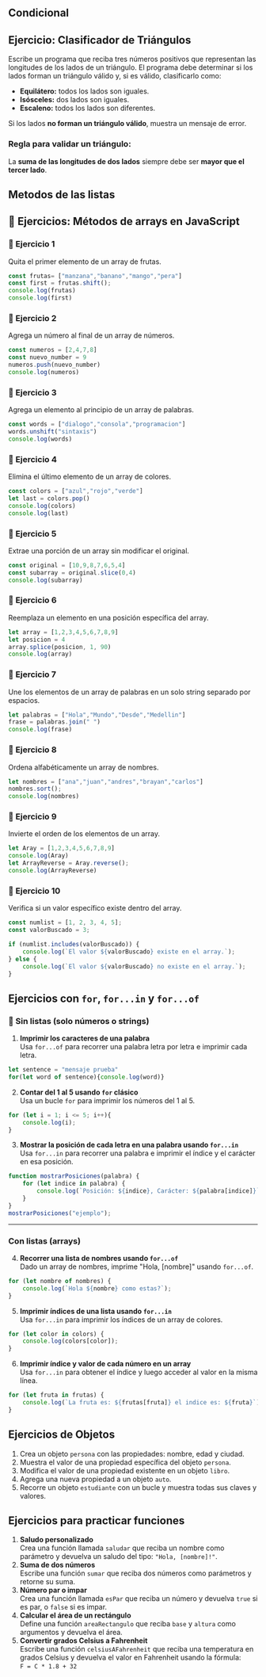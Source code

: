 ## Condicional
##  Ejercicio: Clasificador de Triángulos

Escribe un programa que reciba tres números positivos que representan las longitudes de los lados de un triángulo. El programa debe determinar si los lados forman un triángulo válido y, si es válido, clasificarlo como:

- **Equilátero:** todos los lados son iguales.
- **Isósceles:** dos lados son iguales.
- **Escaleno:** todos los lados son diferentes.

Si los lados **no forman un triángulo válido**, muestra un mensaje de error.

###  Regla para validar un triángulo:

La **suma de las longitudes de dos lados** siempre debe ser **mayor que el tercer lado**.


## Metodos de las listas

## 🧪 Ejercicios: Métodos de arrays en JavaScript

### 🔹 Ejercicio 1
Quita el primer elemento de un array de frutas.
```js
const frutas= ["manzana","banano","mango","pera"]
const first = frutas.shift();
console.log(frutas)
console.log(first)
```
### 🔹 Ejercicio 2
Agrega un número al final de un array de números.
```js
const numeros = [2,4,7,8]
const nuevo_number = 9
numeros.push(nuevo_number)
console.log(numeros)

```
### 🔹 Ejercicio 3
Agrega un elemento al principio de un array de palabras.
```js
const words = ["dialogo","consola","programacion"]
words.unshift("sintaxis")
console.log(words)
```
### 🔹 Ejercicio 4
Elimina el último elemento de un array de colores.
```js
const colors = ["azul","rojo","verde"]
let last = colors.pop()
console.log(colors)
console.log(last)
```
### 🔹 Ejercicio 5
Extrae una porción de un array sin modificar el original.
```js
const original = [10,9,8,7,6,5,4]
const subarray = original.slice(0,4)
console.log(subarray)
```
### 🔹 Ejercicio 6
Reemplaza un elemento en una posición específica del array.
```js
let array = [1,2,3,4,5,6,7,8,9]
let posicion = 4
array.splice(posicion, 1, 90)
console.log(array)
```
### 🔹 Ejercicio 7
Une los elementos de un array de palabras en un solo string separado por espacios.
```js
let palabras = ["Hola","Mundo","Desde","Medellin"]
frase = palabras.join(" ")
console.log(frase)
```
### 🔹 Ejercicio 8
Ordena alfabéticamente un array de nombres.
```js
let nombres = ["ana","juan","andres","brayan","carlos"]
nombres.sort();
console.log(nombres)
```
### 🔹 Ejercicio 9
Invierte el orden de los elementos de un array.
```js
let Aray = [1,2,3,4,5,6,7,8,9]
console.log(Aray)
let ArrayReverse = Aray.reverse();
console.log(ArrayReverse)
```
### 🔹 Ejercicio 10
Verifica si un valor específico existe dentro del array.
```js
const numlist = [1, 2, 3, 4, 5];
const valorBuscado = 3;

if (numlist.includes(valorBuscado)) {
    console.log(`El valor ${valorBuscado} existe en el array.`);
} else {
    console.log(`El valor ${valorBuscado} no existe en el array.`);
}
```

## Ejercicios con `for`, `for...in` y `for...of`

### 🔹 Sin listas (solo números o strings)

1. **Imprimir los caracteres de una palabra**  
   Usa `for...of` para recorrer una palabra letra por letra e imprimir cada letra.
```js
let sentence = "mensaje prueba"
for(let word of sentence){console.log(word)}
```
2. **Contar del 1 al 5 usando `for` clásico**  
   Usa un bucle `for` para imprimir los números del 1 al 5.
```js
for (let i = 1; i <= 5; i++){
    console.log(i);
}
```
3. **Mostrar la posición de cada letra en una palabra usando `for...in`**  
   Usa `for...in` para recorrer una palabra e imprimir el índice y el carácter en esa posición.
```js
function mostrarPosiciones(palabra) {
    for (let indice in palabra) {
        console.log(`Posición: ${indice}, Carácter: ${palabra[indice]}`);
    }
}
mostrarPosiciones("ejemplo");
```
---

### Con listas (arrays)

4. **Recorrer una lista de nombres usando `for...of`**  
   Dado un array de nombres, imprime "Hola, [nombre]" usando `for...of`.
```js
for (let nombre of nombres) {
    console.log(`Hola ${nombre} como estas?`);
}
```
5. **Imprimir índices de una lista usando `for...in`**  
   Usa `for...in` para imprimir los índices de un array de colores.
```js
for (let color in colors) {
    console.log(colors[color]);
}
```
6. **Imprimir índice y valor de cada número en un array**  
   Usa `for...in` para obtener el índice y luego acceder al valor en la misma línea.
```js
for (let fruta in frutas) {
    console.log(`La fruta es: ${frutas[fruta]} el indice es: ${fruta}`);
}
```

## Ejercicios de Objetos

1. Crea un objeto `persona` con las propiedades: nombre, edad y ciudad.
2. Muestra el valor de una propiedad específica del objeto `persona`.
3. Modifica el valor de una propiedad existente en un objeto `libro`.
4. Agrega una nueva propiedad a un objeto `auto`.
5. Recorre un objeto `estudiante` con un bucle y muestra todas sus claves y valores.

##  Ejercicios para practicar funciones

1. **Saludo personalizado**  
   Crea una función llamada `saludar` que reciba un nombre como parámetro y devuelva un saludo del tipo: `"Hola, [nombre]!"`.
2. **Suma de dos números**  
   Escribe una función `sumar` que reciba dos números como parámetros y retorne su suma.
3. **Número par o impar**  
   Crea una función llamada `esPar` que reciba un número y devuelva `true` si es par, o `false` si es impar.
4. **Calcular el área de un rectángulo**  
   Define una función `areaRectangulo` que reciba `base` y `altura` como argumentos y devuelva el área.
5. **Convertir grados Celsius a Fahrenheit**  
   Escribe una función `celsiusAFahrenheit` que reciba una temperatura en grados Celsius y devuelva el valor en Fahrenheit usando la fórmula:  
   `F = C * 1.8 + 32`